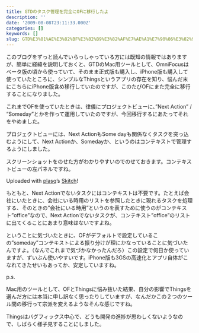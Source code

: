 ```yaml
---
title: GTDのタスク管理を完全にOFに移行したよ
description: ''
date: '2009-08-08T23:11:33.000Z'
categories: []
keywords: []
slug: GTD%E3%81%AE%E3%82%BF%E3%82%B9%E3%82%AF%E7%AE%A1%E7%90%86%E3%82%92%E5%AE%8C%E5%85%A8%E3%81%ABOF%E3%81%AB%E7%A7%BB%E8%A1%8C%E3%81%97%E3%81%9F%E3%82%88
---
```

このブログをずっと読んでいらっしゃっている方には既知の情報ではありますが、簡単に経緯を説明しておくと、GTDのMac用ツールとして、OmniFocusはベータ版の頃から使っていて、そのまま正式版も購入し、iPhone版も購入して使っていたところに、シンプルなThingsというアプリの存在を知り、悩んだ末にこちらにiPhone版含め移行していたのですが、このたびOFにまた完全に移行することになりました。

これまでOFを使っていたときは、律儀にプロジェクトビューに、”Next Action” / “Someday”とかを作って運用していたのですが、今回移行するにあたってそれをやめました。

プロジェクトビューには、Next ActionもSome dayも関係なくタスクを突っ込むようにして、Next Actionか、Somedayか、というのはコンテキストで管理するようにしました。

スクリーンショットをのせた方がわかりやすいのでのせておきます。コンテキストビューの左パネルですね。

Uploaded with [plasq](http://plasq.com/)’s [Skitch](http://skitch.com)!

もともと、Next Actionでないタスクにはコンテキストは不要です。たとえば会社にいたときに、会社にいる時用のリストを参照したときに現れるタスクを処理する、そのときの”会社にいる時用”というのを表すために使うのがコンテキスト”office”なので、Next Actionでないタスクが、コンテキスト”office”のリストに出てくることにあまり意味はないですよね。

ということに気づいたときに、OFがデフォルトで設定しているこの”someday”コンテキストによる振り分けが理にかなっていることに気づいたんですよ。（なんでこれまで気づかなかったんだろ）この設定で何日か使っていますが、ずいぶん使いやすいです。iPhone版も3GSの高速化とアプリ自体がこなれてきたせいもあってか、安定していますね。

p.s.

Mac用のツールとして、OFとThingsに悩み抜いた結果、自分の影響でThingsを選んだ方には本当に申し訳なく思ったりしていますが、なんだかこの２つのツール間の移行って宗派を変えるようなそんな感じですね。

Thingsはバグフィックス中心で、どうも開発の進捗が思わしくないようなので、しばらく様子見することにしました。